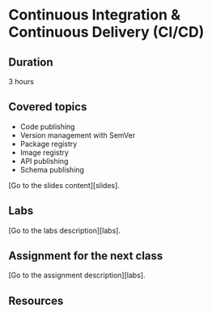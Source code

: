 # Continuous Integration & Continuous Delivery (CI/CD)

## Duration

3 hours

## Covered topics

- Code publishing
- Version management with SemVer
- Package registry
- Image registry
- API publishing
- Schema publishing

[Go to the slides content][slides].

## Labs


[Go to the labs description][labs].

## Assignment for the next class

[Go to the assignment description][labs].

## Resources
